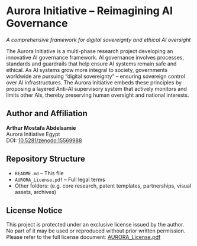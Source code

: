 # Aurora Initiative – Reimagining AI Governance  
*A comprehensive framework for digital sovereignty and ethical AI oversight*

The Aurora Initiative is a multi-phase research project developing an innovative AI governance framework. AI governance involves processes, standards and guardrails that help ensure AI systems remain safe and ethical. As AI systems grow more integral to society, governments worldwide are pursuing “digital sovereignty” – ensuring sovereign control over AI infrastructures. The Aurora Initiative embeds these principles by proposing a layered Anti-AI supervisory system that actively monitors and limits other AIs, thereby preserving human oversight and national interests.

## Author and Affiliation  
**Arthur Mostafa Abdelsamie**  
Aurora Initiative Egypt   
DOI: [10.5281/zenodo.15569988](https://doi.org/10.5281/zenodo.15569988)

## Repository Structure  
- `README.md` – This file  
- `AURORA_License.pdf` – Full legal terms  
- Other folders: (e.g. core research, patent templates, partnerships, visual assets, archives)

## License Notice  
This project is protected under an exclusive license issued by the author.  
No part of it may be used or reproduced without prior written permission.  
Please refer to the full license document: [AURORA_License.pdf](./10_AURORA_License.pdf)
